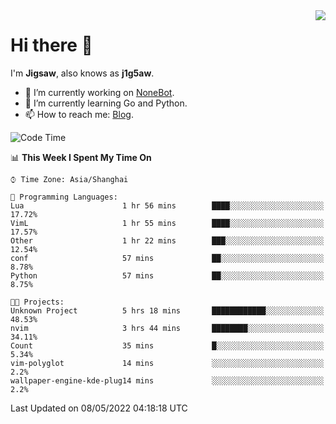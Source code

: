 <a href="#">
  <img align="right" src="https://github-readme-stats.vercel.app/api?username=j1g5awi&count_private=true&show_icons=true&title_color=80070B&text_color=B3B3B3&bg_color=212121&icon_color=80070B" />
</a>

# Hi there 👋

I'm **Jigsaw**, also knows as **j1g5aw**.

- 🔭 I’m currently working on [NoneBot](https://github.com/nonebot).
- 🌱 I’m currently learning Go and Python.
- 📫 How to reach me: [Blog](https://blog.maddestroyer.xyz/).

<!--START_SECTION:waka-->
![Code Time](http://img.shields.io/badge/Code%20Time-0-blue)

📊 **This Week I Spent My Time On** 

```text
⌚︎ Time Zone: Asia/Shanghai

💬 Programming Languages: 
Lua                      1 hr 56 mins        ████░░░░░░░░░░░░░░░░░░░░░   17.72% 
VimL                     1 hr 55 mins        ████░░░░░░░░░░░░░░░░░░░░░   17.57% 
Other                    1 hr 22 mins        ███░░░░░░░░░░░░░░░░░░░░░░   12.54% 
conf                     57 mins             ██░░░░░░░░░░░░░░░░░░░░░░░   8.78% 
Python                   57 mins             ██░░░░░░░░░░░░░░░░░░░░░░░   8.75%

🐱‍💻 Projects: 
Unknown Project          5 hrs 18 mins       ████████████░░░░░░░░░░░░░   48.53% 
nvim                     3 hrs 44 mins       ████████░░░░░░░░░░░░░░░░░   34.11% 
Count                    35 mins             █░░░░░░░░░░░░░░░░░░░░░░░░   5.34% 
vim-polyglot             14 mins             ░░░░░░░░░░░░░░░░░░░░░░░░░   2.2% 
wallpaper-engine-kde-plug14 mins             ░░░░░░░░░░░░░░░░░░░░░░░░░   2.2%

```


 Last Updated on 08/05/2022 04:18:18 UTC
<!--END_SECTION:waka-->
